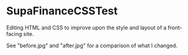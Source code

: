 # SupaFinanceCSSTest
Editing HTML and CSS to improve upon the style and layout of a front-facing site.

See "before.jpg" and "after.jpg" for a comparison of what I changed.
